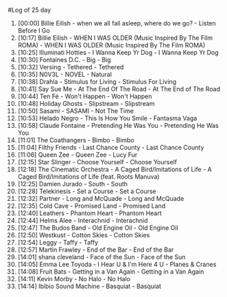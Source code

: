 #Log of 25 day

1. [00:00] Billie Eilish - when we all fall asleep, where do we go? - Listen Before I Go
1. [10:17] Billie Eilish - WHEN I WAS OLDER (Music Inspired By The Film ROMA) - WHEN I WAS OLDER (Music Inspired By The Film ROMA)
1. [10:25] Illuminati Hotties - I Wanna Keep Yr Dog - I Wanna Keep Yr Dog
1. [10:30] Fontaines D.C. - Big - Big
1. [10:32] Versing - Tethered - Tethered
1. [10:35] N0V3L - NOVEL - Natural
1. [10:38] Drahla - Stimulus for Living - Stimulus For Living
1. [10:41] Say Sue Me - At The End Of The Road - At The End of The Road
1. [10:44] Ten Fé - Won't Happen - Won't Happen
1. [10:48] Holiday Ghosts - Slipstream - Slipstream
1. [10:50] Sasami - SASAMI - Not The Time
1. [10:53] Helado Negro - This Is How You Smile - Fantasma Vaga
1. [10:58] Claude Fontaine - Pretending He Was You - Pretending He Was You
1. [11:01] The Coathangers - Bimbo - Bimbo
1. [11:04] Filthy Friends - Last Chance County - Last Chance County
1. [11:06] Queen Zee - Queen Zee - Lucy Fur
1. [12:15] Star Slinger - Choose Yourself - Choose Yourself
1. [12:18] The Cinematic Orchestra - A Caged Bird/Imitations of Life - A Caged Bird/Imitations of Life (feat. Roots Manuva)
1. [12:25] Damien Jurado - South - South
1. [12:28] Telekinesis - Set a Course - Set a Course
1. [12:32] Partner - Long and McQuade - Long and McQuade
1. [12:35] Cold Cave - Promised Land - Promised Land
1. [12:40] Leathers - Phantom Heart - Phantom Heart
1. [12:44] Helms Alee - Interachnid - Interachnid
1. [12:47] The Budos Band - Old Engine Oil - Old Engine Oil
1. [12:50] Westkust - Cotton Skies - Cotton Skies
1. [12:54] Leggy - Taffy - Taffy
1. [12:57] Martin Frawley - End of the Bar - End of the Bar
1. [14:01] shana cleveland - Face of the Sun - Face of the Sun
1. [14:05] Emma Lee Toyoda - I Hear U & I'm Here 4 U - Planes & Cranes
1. [14:08] Fruit Bats - Getting in a Van Again - Getting in a Van Again
1. [14:11] Kevin Morby - No Halo - No Halo
1. [14:14] Ibibio Sound Machine - Basquiat - Basquiat
